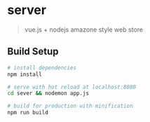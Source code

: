 # server

> vue.js + nodejs amazone style web store

## Build Setup

``` bash
# install dependencies
npm install

# serve with hot reload at localhost:8080
cd sever && nodemon app.js

# build for production with minification
npm run build
```

